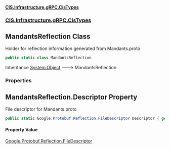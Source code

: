 #### [CIS.Infrastructure.gRPC.CisTypes](index.md 'index')
### [CIS.Infrastructure.gRPC.CisTypes](CIS.Infrastructure.gRPC.CisTypes.md 'CIS.Infrastructure.gRPC.CisTypes')

## MandantsReflection Class

Holder for reflection information generated from Mandants.proto

```csharp
public static class MandantsReflection
```

Inheritance [System.Object](https://docs.microsoft.com/en-us/dotnet/api/System.Object 'System.Object') &#129106; MandantsReflection
### Properties

<a name='CIS.Infrastructure.gRPC.CisTypes.MandantsReflection.Descriptor'></a>

## MandantsReflection.Descriptor Property

File descriptor for Mandants.proto

```csharp
public static Google.Protobuf.Reflection.FileDescriptor Descriptor { get; }
```

#### Property Value
[Google.Protobuf.Reflection.FileDescriptor](https://docs.microsoft.com/en-us/dotnet/api/Google.Protobuf.Reflection.FileDescriptor 'Google.Protobuf.Reflection.FileDescriptor')